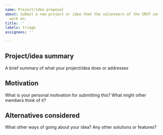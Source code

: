 ```yaml
---
name: Project/idea proposal
about: Submit a new project or idea that the volunteers of the SRCF could potentially
  work on.
title: ''
labels: triage
assignees: ''

---
```


## Project/idea summary
A brief summary of what your project/idea does or addresses

## Motivation
What is your personal motivation for submitting this? What might other members think of it?

## Alternatives considered
What other ways of going about your idea? Any other solutions or features?
